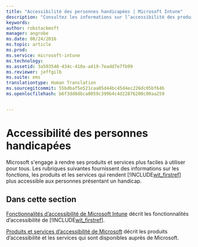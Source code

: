 ```yaml
---
title: "Accessibilité des personnes handicapées | Microsoft Intune"
description: "Consultez les informations sur l’accessibilité des produits Microsoft."
keywords: 
author: robstackmsft
manager: angrobe
ms.date: 08/24/2016
ms.topic: article
ms.prod: 
ms.service: microsoft-intune
ms.technology: 
ms.assetid: 3a503548-434c-410a-a419-7eadd7e7fb99
ms.reviewer: jeffgilb
ms.suite: ems
translationtype: Human Translation
ms.sourcegitcommit: 55bdbaf5e521caa05d44bc45d4ec226dc05bf64b
ms.openlocfilehash: b6f3dd8dbca8059c399b4c4d22876200c00aa259


---
```


# Accessibilité des personnes handicapées
Microsoft s'engage à rendre ses produits et services plus faciles à utiliser pour tous. Les rubriques suivantes fournissent des informations sur les fonctions, les produits et les services qui rendent [!INCLUDE[wit_firstref](./includes/wit_firstref_md.md)] plus accessible aux personnes présentant un handicap.

## Dans cette section
[Fonctionnalités d’accessibilité de Microsoft Intune](accessibility-features-of-microsoft-intune.md) décrit les fonctionnalités d’accessibilité de [!INCLUDE[wit_firstref](./includes/wit_firstref_md.md)].

[Produits et services d’accessibilité de Microsoft](accessibility-products-and-services-from-microsoft.md) décrit les produits d’accessibilité et les services qui sont disponibles auprès de Microsoft.




<!--HONumber=Aug16_HO4-->


